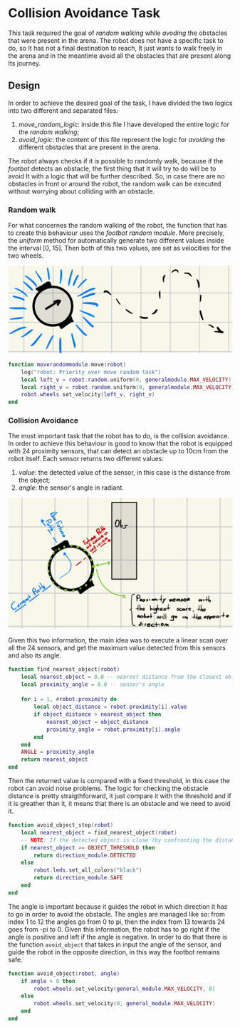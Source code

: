# Collision Avoidance Task
This task required the goal of *random walking* while *avoding* the obstacles that were present in the arena. The robot does not have a specific task to do, so It has not a final destination to reach, It just
wants to walk freely in the arena and in the meantime avoid all the obstacles that are present along Its journey.
## Design
In order to achieve the desired goal of the task, I have divided the two logics into two different and separated files:
1. *move_random_logic*: inside this file I have developed the entire logic for the *random walking*;
2. *avoid_logic*: the content of this file represent the logic for *avoiding* the different obstacles that are present in the arena.

The robot always checks if it is possible to randomly walk, because if the *footbot* detects an obstacle, the first thing that It will try to do will be to avoid It with a logic that will be further described.
So, in case there are no obstacles in front or around the robot, the random walk can be executed without worrying about colliding with an obstacle.

### Random walk
For what concernes the random walking of the robot, the function that has to create this behaviour uses the *footbot random module*. More precisely, the *uniform* method for automatically generate two different values inside the interval [0, 15]. Then both of this two values, are set as velocities for the two wheels.

![Random Walk!](./images/Random.png)

```lua
function moverandommodule.move(robot)
	log("robot: Priority over move random task")
	local left_v = robot.random.uniform(0, generalmodule.MAX_VELOCITY)
	local right_v = robot.random.uniform(0, generalmodule.MAX_VELOCITY)
	robot.wheels.set_velocity(left_v, right_v)
end
```


### Collision Avoidance
The most important task that the robot has to do, is the collision avoidance. In order to achieve this behaviour is good to know that the robot is equipped with 24 proximity sensors, that can detect an obstacle up to 10cm from the robot itself. Each sensor returns two different values:

1. *value*: the detected value of the sensor, in this case is the distance from the object;
2. *angle*: the sensor's angle in radiant.

![Collision Avoidance](./images/cavoidance.png)

Given this two information, the main idea was to execute a linear scan over all the 24 sensors, and get the maximum value detected from this sensors and also its angle.

```lua
function find_nearest_object(robot)
	local nearest_object = 0.0 -- nearest distance from the closest object
	local proximity_angle = 0.0 -- sensor's angle

	for i = 1, #robot.proximity do
		local object_distance = robot.proximity[i].value
		if object_distance > nearest_object then
			nearest_object = object_distance
			proximity_angle = robot.proximity[i].angle
		end
	end
	ANGLE = proximity_angle
	return nearest_object
end
```

Then the returned value is compared with a fixed threshold, in this case the robot can avoid noise problems. The logic for checking the obstacle distance is pretty straigthforward, it just compare it with the threshold and if it is greather than it, it means that there is an obstacle and we need to avoid it.

```lua
function avoid_object_step(robot)
	local nearest_object = find_nearest_object(robot)
	-- NOTE: If the detected object is close (by confronting the distance with the THR), then we try to avoid the object.
	if nearest_object >= OBJECT_THRESHOLD then
		return direction_module.DETECTED
	else
		robot.leds.set_all_colors("black")
		return direction_module.SAFE
	end
end
```

The angle is important because it guides the robot in which direction it has to go in order to avoid the obstacle. The angles are managed like so: from index 1 to 12 the angles go from 0 to pi, then the index from 13 towards 24 goes from -pi to 0. Given this information, the robot has to go right if the angle is positive and left if the angle is negative. In order to do that there is the function `avoid_object` that takes in input the angle of the sensor, and guide the robot in the opposite direction, in this way the footbot remains safe.

```lua
function avoid_object(robot, angle)
	if angle > 0 then
		robot.wheels.set_velocity(general_module.MAX_VELOCITY, 0)
	else
		robot.wheels.set_velocity(0, general_module.MAX_VELOCITY)
	end
end
```